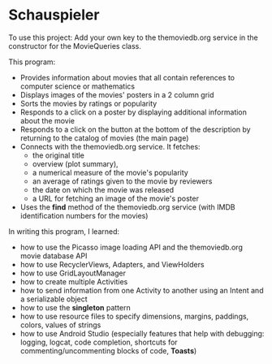 # Schauspieler
To use this project: Add your own key to the themoviedb.org service in the constructor for the MovieQueries class.

This program:
- Provides information about movies that all contain references to computer science
or mathematics 
- Displays images of the movies' posters in a 2 column grid
- Sorts the movies by ratings or popularity
- Responds to a click on a poster by displaying additional information about the movie
- Responds to a click on the button at the bottom of the description by returning to
the catalog of movies (the main page)
- Connects with the themoviedb.org service. It fetches:
    - the original title
    - overview (plot summary),
    - a numerical measure of the movie's popularity
    - an average of ratings given to the movie by reviewers
    - the date on which the movie was released
    - a URL for fetching an image of the movie's poster
- Uses the **find** method of the themoviedb.org service (with IMDB identification numbers for the movies)

In writing this program, I learned:
- how to use the Picasso image loading API and the themoviedb.org movie database API
- how to use RecyclerViews, Adapters, and ViewHolders
- how to use GridLayoutManager
- how to create multiple Activities
- how to send information from one Activity to another using an Intent and a serializable object
- how to use the **singleton** pattern
- how to use resource files to specify dimensions, margins, paddings, colors, values of strings
- how to use Android Studio (especially features that help with debugging: logging, logcat, code completion,
shortcuts for commenting/uncommenting blocks of code, **Toasts**)
